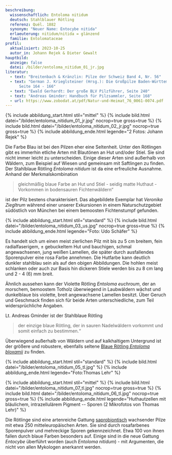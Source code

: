 ```yaml
---
beschreibung:
  wissenschaftlich: Entoloma nitidum
  deutsch: Stahlblauer Rötling
  referenz: Quél. 1882
  synonym: "Neuer Name: Entocybe nitida"
  erlaeuterung: nitidum/nitida = glänzend
  familie: Entolomataceae
profil:
  aktualisiert: 2023-10-25
  autor_in: Johann Rejek & Dieter Gewalt
hauptbild:
  anzeige: false
  datei: /bilder/entoloma_nitidum_01_jr.jpg
literatur:
  - text: "Breitenbach & Kränzlin: Pilze der Schweiz Band 4, Nr. 56"
  - text: "German J. Krieglsteiner (Hrsg.): Die Großpilze Baden-Württembergs Band 4
      Seite 164 - 166"
  - text: "Ewald Gerhardt: Der große BLV Pilzführer, Seite 240"
  - text: "Andreas Gminder: Handbuch für Pilzsammler, Seite 168"
  - url: https://www.zobodat.at/pdf/Natur-und-Heimat_76_0061-0074.pdf
---
```

{% include abbildung_start.html stil="mittel" %}
{% include bild.html datei="/bilder/entoloma_nitidum_01_jr.jpg" nocrop=true gross=true %}
{% include bild.html datei="/bilder/entoloma_nitidum_02_jr.jpg" nocrop=true gross=true %}
{% include abbildung_ende.html legende="2 Fotos: Johann Rejek" %}

Die Farbe Blau ist bei den Pilzen eher eine Seltenheit. Unter den Rötlingen gibt es immerhin etliche Arten mit Blautönen an Hut und/oder Stiel. Sie sind nicht immer leicht zu unterscheiden. Einige dieser Arten sind außerhalb von Wäldern, zum Beispiel auf Wiesen und gemeinsam mit Saftlingen zu finden. Der Stahlblaue Rötling *Entoloma nitidum* ist da eine erfreuliche Ausnahme. Anhand der Merkmalskombination 

> gleichmäßig blaue Farbe an Hut und Stiel - seidig matte Huthaut - Vorkommen in bodensauren Fichtenwäldern“

ist der Pilz bestens charakterisiert. Das abgebildete Exemplar hat *Veronika Ziegltrum* während einer unserer Exkursionen in einem Naturschutzgebiet südöstlich von München bei einem bemoosten Fichtenstumpf gefunden.

{% include abbildung_start.html stil="standard" %}
{% include bild.html datei="/bilder/entoloma_nitidum_03_us.jpg" nocrop=true gross=true %}
{% include abbildung_ende.html legende="Foto: Udo Schäfer" %}

Es handelt sich um einen meist zierlichen Pilz mit bis zu 5 cm breitem, fein radialfaserigem, ± gebuckeltem Hut und bauchigen, schmal angewachsenen, jung weißen Lamellen, die später durch ausfallendes Sporenpulver eine rosa Farbe annehmen. Die Hutfarbe kann deutlich dunkler stahlblau sein als auf den obigen Abbildungen. Die hohlen meist schlanken oder auch zur Basis hin dickeren Stiele werden bis zu 8 cm lang und 2 - 4 (6) mm breit.

Ähnlich  aussehen kann der Violette Rötling *Entoloma euchroum*, der an morschem, bemoostem Totholz überwiegend in Laubwäldern wächst und dunkelblaue bis violette, breit angewachsene Lamellen besitzt. Über Geruch und Geschmack finden sich für beide Arten unterschiedliche, zum Teil widersprüchliche Angaben.

Lt. Andreas Gminder ist der Stahlblaue Rötling

> der einzige blaue Rötling, der in sauren Nadelwäldern vorkommt und somit einfach zu bestimmen.“

Überwiegend außerhalb von Wäldern und auf kalkhaltigem Untergrund ist der größere und robustere, ebenfalls seltene [Blaue Rötling *Entoloma bloxamii*](/pilze/entoloma-bloxamii-blauer-rötling) zu finden.

{% include abbildung_start.html stil="standard" %}
{% include bild.html datei="/bilder/entoloma_nitidum_05_tl.jpg" %}
{% include abbildung_ende.html legende="Foto:Thomas Lehr" %}

{% include abbildung_start.html stil="mittel" %}
{% include bild.html datei="/bilder/entoloma_nitidum_07_tl.jpg" nocrop=true gross=true %}
{% include bild.html datei="/bilder/entoloma_nitidum_06_tl.jpg" nocrop=true gross=true %}
{% include abbildung_ende.html legende="Huthautzellen mit bläulichem, intrazellulärem Pigment -- Sporen (2 Mikrofotos von Thomas Lehr)" %}

Die Rötlinge sind eine artenreiche Gattung [saprobiontisch](saprobiontisch "Glossar") wachsender Pilze mit etwa 250 mitteleuropäischen Arten. Sie sind durch rosafarbenes Sporenpulver und mehreckige Sporen gekennzeichnet. Etwa 100 von ihnen fallen durch blaue Farben besonders auf. Einige sind in die neue Gattung *Entocybe* überführt worden (auch *Entoloma nitidum*) - mit Argumenten, die nicht von allen Mykologen anerkannt werden.